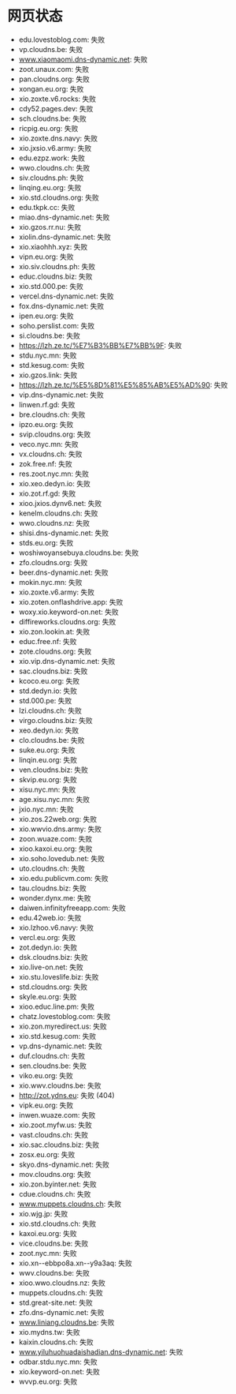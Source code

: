 # 网页状态
- edu.lovestoblog.com: 失败
- vp.cloudns.be: 失败
- www.xiaomaomi.dns-dynamic.net: 失败
- zoot.unaux.com: 失败
- pan.cloudns.org: 失败
- xongan.eu.org: 失败
- xio.zoxte.v6.rocks: 失败
- cdy52.pages.dev: 失败
- sch.cloudns.be: 失败
- ricpig.eu.org: 失败
- xio.zoxte.dns.navy: 失败
- xio.jxsio.v6.army: 失败
- edu.ezpz.work: 失败
- wwo.cloudns.ch: 失败
- siv.cloudns.ph: 失败
- linqing.eu.org: 失败
- xio.std.cloudns.org: 失败
- edu.tkpk.cc: 失败
- miao.dns-dynamic.net: 失败
- xio.gzos.rr.nu: 失败
- xiolin.dns-dynamic.net: 失败
- xio.xiaohhh.xyz: 失败
- vipn.eu.org: 失败
- xio.siv.cloudns.ph: 失败
- educ.cloudns.biz: 失败
- xio.std.000.pe: 失败
- vercel.dns-dynamic.net: 失败
- fox.dns-dynamic.net: 失败
- ipen.eu.org: 失败
- soho.perslist.com: 失败
- si.cloudns.be: 失败
- https://lzh.ze.tc/%E7%B3%BB%E7%BB%9F: 失败
- stdu.nyc.mn: 失败
- std.kesug.com: 失败
- xio.gzos.link: 失败
- https://lzh.ze.tc/%E5%8D%81%E5%85%AB%E5%AD%90: 失败
- vip.dns-dynamic.net: 失败
- linwen.rf.gd: 失败
- bre.cloudns.ch: 失败
- ipzo.eu.org: 失败
- svip.cloudns.org: 失败
- veco.nyc.mn: 失败
- vx.cloudns.ch: 失败
- zok.free.nf: 失败
- res.zoot.nyc.mn: 失败
- xio.xeo.dedyn.io: 失败
- xio.zot.rf.gd: 失败
- xioo.jxios.dynv6.net: 失败
- kenelm.cloudns.ch: 失败
- wwo.cloudns.nz: 失败
- shisi.dns-dynamic.net: 失败
- stds.eu.org: 失败
- woshiwoyansebuya.cloudns.be: 失败
- zfo.cloudns.org: 失败
- beer.dns-dynamic.net: 失败
- mokin.nyc.mn: 失败
- xio.zoxte.v6.army: 失败
- xio.zoten.onflashdrive.app: 失败
- woxy.xio.keyword-on.net: 失败
- diffireworks.cloudns.org: 失败
- xio.zon.lookin.at: 失败
- educ.free.nf: 失败
- zote.cloudns.org: 失败
- xio.vip.dns-dynamic.net: 失败
- sac.cloudns.biz: 失败
- kcoco.eu.org: 失败
- std.dedyn.io: 失败
- std.000.pe: 失败
- lzi.cloudns.ch: 失败
- virgo.cloudns.biz: 失败
- xeo.dedyn.io: 失败
- clo.cloudns.be: 失败
- suke.eu.org: 失败
- linqin.eu.org: 失败
- ven.cloudns.biz: 失败
- skvip.eu.org: 失败
- xisu.nyc.mn: 失败
- age.xisu.nyc.mn: 失败
- jxio.nyc.mn: 失败
- xio.zos.22web.org: 失败
- xio.wwvio.dns.army: 失败
- zoon.wuaze.com: 失败
- xioo.kaxoi.eu.org: 失败
- xio.soho.lovedub.net: 失败
- uto.cloudns.ch: 失败
- xio.edu.publicvm.com: 失败
- tau.cloudns.biz: 失败
- wonder.dynx.me: 失败
- daiwen.infinityfreeapp.com: 失败
- edu.42web.io: 失败
- xio.lzhoo.v6.navy: 失败
- vercl.eu.org: 失败
- zot.dedyn.io: 失败
- dsk.cloudns.biz: 失败
- xio.live-on.net: 失败
- xio.stu.loveslife.biz: 失败
- std.cloudns.org: 失败
- skyle.eu.org: 失败
- xioo.educ.line.pm: 失败
- chatz.lovestoblog.com: 失败
- xio.zon.myredirect.us: 失败
- xio.std.kesug.com: 失败
- vp.dns-dynamic.net: 失败
- duf.cloudns.ch: 失败
- sen.cloudns.be: 失败
- viko.eu.org: 失败
- xio.wwv.cloudns.be: 失败
- http://zot.ydns.eu: 失败 (404)
- vipk.eu.org: 失败
- inwen.wuaze.com: 失败
- xio.zoot.myfw.us: 失败
- vast.cloudns.ch: 失败
- xio.sac.cloudns.biz: 失败
- zosx.eu.org: 失败
- skyo.dns-dynamic.net: 失败
- mov.cloudns.org: 失败
- xio.zon.byinter.net: 失败
- cdue.cloudns.ch: 失败
- www.muppets.cloudns.ch: 失败
- xio.wjg.jp: 失败
- xio.std.cloudns.ch: 失败
- kaxoi.eu.org: 失败
- vice.cloudns.be: 失败
- zoot.nyc.mn: 失败
- xio.xn--ebbpo8a.xn--y9a3aq: 失败
- wwv.cloudns.be: 失败
- xioo.wwo.cloudns.nz: 失败
- muppets.cloudns.ch: 失败
- std.great-site.net: 失败
- zfo.dns-dynamic.net: 失败
- www.liniang.cloudns.be: 失败
- xio.mydns.tw: 失败
- kaixin.cloudns.ch: 失败
- www.yiluhuohuadaishadian.dns-dynamic.net: 失败
- odbar.stdu.nyc.mn: 失败
- xio.keyword-on.net: 失败
- wvvp.eu.org: 失败
